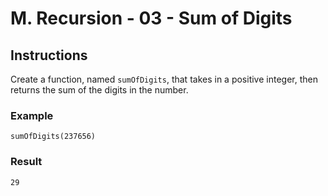 # M. Recursion - 03 - Sum of Digits
## Instructions 

Create a function, named `sumOfDigits`, that takes in a positive integer, then returns the sum of the digits in the number. 

### Example
```
sumOfDigits(237656)
```

### Result
```
29
```